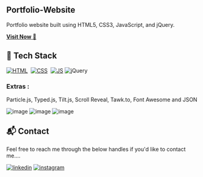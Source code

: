 ## Portfolio-Website
Portfolio website built using HTML5, CSS3, JavaScript, and jQuery.

<a href="https://amanliv.vercel.app/" target="_blank">**Visit Now** 🚀</a>


## 📌 Tech Stack
[![HTML](https://img.shields.io/badge/html5%20-%23E34F26.svg?&style=for-the-badge&logo=html5&logoColor=white)](https://github.com/jigar-sable/Portfolio-Website/search?l=html)&nbsp;
[![CSS](https://img.shields.io/badge/css3%20-%231572B6.svg?&style=for-the-badge&logo=css3&logoColor=white)](https://github.com/jigar-sable/Portfolio-Website/search?l=css)&nbsp;
[![JS](https://img.shields.io/badge/javascript%20-%23323330.svg?&style=for-the-badge&logo=javascript&logoColor=%23F7DF1E)](https://github.com/jigar-sable/Portfolio-Website/search?l=javascript)
<img alt="jQuery" src="https://img.shields.io/badge/jquery-%230769AD.svg?style=for-the-badge&logo=jquery&logoColor=white"/>

### Extras : 
Particle.js, Typed.js, Tilt.js, Scroll Reveal, Tawk.to, Font Awesome and JSON

![image](https://github.com/user-attachments/assets/a4f35a83-bb50-4e8d-b716-3404d9428a38)
![image](https://github.com/user-attachments/assets/de97af52-d44f-4264-b69b-20818ecb7ebf)
![image](https://github.com/user-attachments/assets/f9ac0334-d13d-4aa0-b1d7-20eac333ef7f)




<h2>📬 Contact</h2>

Feel free to reach me through the below handles if you'd like to contact me....

[![linkedin](https://img.shields.io/badge/LinkedIn-0077B5?style=for-the-badge&logo=linkedin&logoColor=white)](https://www.linkedin.com/in/aman-kumar-7a82432a4/)
[![instagram](https://img.shields.io/badge/Instagram-E4405F?style=for-the-badge&logo=instagram&logoColor=white)](https://www.linkedin.com/in/aman-kumar-7a82432a4/)
